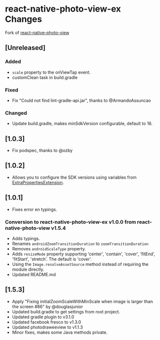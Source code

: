 # react-native-photo-view-ex Changes

Fork of [react-native-photo-view](https://github.com/alwx/react-native-photo-view)

## \[Unreleased]

### Added

- `scale` property to the onViewTap event.
- customClean task in build.gradle

### Fixed

- Fix "Could not find lint-gradle-api.jar", thanks to @ArmandoAssuncao

### Changed

- Update build.gradle, makes minSdkVersion configurable, default to 16.

## \[1.0.3]

- Fix podspec, thanks to @ozby

## \[1.0.2]

- Allows you to configure the SDK versions using variables from [ExtraPropertiesExtension](https://docs.gradle.org/current/dsl/org.gradle.api.plugins.ExtraPropertiesExtension.html).

## \[1.0.1]

- Fixes error en typings.

### Conversion to react-native-photo-view-ex v1.0.0 from react-native-photo-view v1.5.4

- Adds typings.
- Renames `androidZoomTransitionDuration` to `zoomTransitionDuration`
- Removes `androidScaleType` property.
- Adds `resizeMode` property supporting 'center', 'contain', 'cover', 'fitEnd', 'fitStart', 'stretch'. The default is 'cover'.
- Using the `Image.resolveAssetSource` method instead of requiring the module directly.
- Updated README.md

## \[1.5.3]

- Apply "Fixing initialZoomScaleWithMinScale when image is larger than the screen #86" by @douglasjunior
- Updated build.gradle to get settings from root project.
- Updated gradle plugin to v3.1.0
- Updated facebook fresco to v1.3.0
- Updated photodraweeview to v1.1.3
- Minor fixes, makes some Java methods private.
